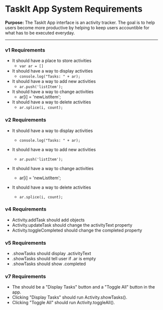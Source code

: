 # TaskIt App System Requirements

**Purpose:** The TaskIt App interface is an activity tracker. The goal is to help users become more productive by helping to keep users accountible for what has to be executed everyday.

---

### v1 Requirements

* It should have a place to store activities
	* `var ar = []`
* It should have a way to display activities
	* `console.log("Tasks: " + ar);`
* It should have a way to add new activities
	* `ar.push('listItem');`
* It should have a way to change activities
	* ar[i] = 'newListItem';
* It should have a way to delete activities
	* `ar.splice(i, count);`


### v2 Requirements

* It should have a way to display activities
	* `console.log("Tasks: " + ar);`

* It should have a way to add new activities
	* `ar.push('listItem');`

* It should have a way to change activities
	* ar[i] = 'newListItem';

* It should have a way to delete activities
	* `ar.splice(i, count);`


### v4 Requirements

* Activity.addTask should add objects
* Activity.updateTask should change the activityText property
* Activity.toggleCompleted should change the completed property

### v5 Requirements

* .showTasks should display .activityText
* .showTasks should tell user if .ar is empty
* .showTasks should show .completed

### v7 Requirements

* The should be a "Display Tasks" button and a "Toggle All"
	button in the app.
* Clicking "Display Tasks" should run Activity.showTasks().
* Clicking "Toggle All" should run Activity.toggleAll().

